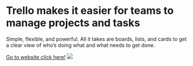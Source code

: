<h1>Trello makes it easier for teams to manage projects and tasks</h1>
<p>Simple, flexible, and powerful. All it takes are boards, lists, and cards to get a clear view of who’s doing what and what needs to get done.</p>
<a href="https://linhtran9x.github.io/trello-web/" target="_blank">Go to website click here!</a>
<img src="https://github.com/LINHTRAN9x/trello-web/assets/133183567/283dacd3-b918-4524-884a-79ad60e1ad6c">
